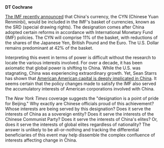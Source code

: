 <b>DT Cochrane</b>

<a href="http://www.nytimes.com/2015/12/01/business/international/china-renminbi-reserve-currency.html?_r=0">The IMF recently announced</a> that China's currency, the CYN (Chinese Yuan Renminbi), would be included in the IMF's basket of currencies, known as the SRD (special drawing rights). The designation comes after China adopted certain reforms in accordance with International Monetary Fund (IMF) policies. The CYN will comprise 11% of the basket, with reductions of the shares of the Japanese Yen, British Pound and the Euro. The U.S. Dollar remains predominant at 42% of the basket.

Interpreting this event in terms of power is difficult without the research to locate the various interests involved. For over a decade, it has been axiomatic that global power is shifting to China. While the U.S. was stagnating, China was experiencing extraordinary growth. Yet, Sean Starrs has shown that <a href="http://www.politico.com/magazine/story/2014/02/america-didnt-decline-it-went-global-103865?o=1">American American capital is deeply implicated in China</a>. It seems certain that the policy changes made to satisfy the IMF also served the accumulatory interests of American corporations involved with China.

The <em>New York Times</em> coverage suggests the "designation is a point of pride for Beijing." Why exactly are Chinese officials proud of this achievement? Whose interests are being served by this designation? Does it serve the interests of China as a sovereign entity? Does it serve the interests of the Chinese Communist Party? Does it serve the interests of China's elites? Or, does it serve the interests of global elites regardless of nationality? The answer is unlikely to be all-or-nothing and tracking the differential beneficiaries of this event may help dissemble the complex confluence of interests affecting change in China.
